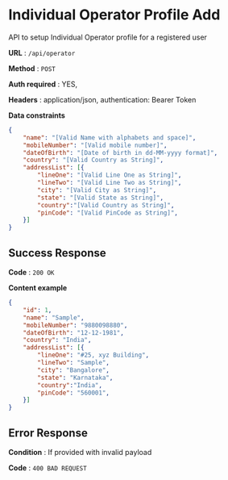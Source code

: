 # Individual Operator Profile Add

API to setup Individual Operator profile for a registered user

**URL** : `/api/operator`

**Method** : `POST`

**Auth required** : YES,

**Headers** : application/json, authentication: Bearer Token

**Data constraints**

```json
{
	"name": "[Valid Name with alphabets and space]",
	"mobileNumber": "[Valid mobile number]",
	"dateOfBirth": "[Date of birth in dd-MM-yyyy format]",
	"country": "[Valid Country as String]",
	"addressList": [{
		"lineOne": "[Valid Line One as String]",
		"lineTwo": "[Valid Line Two as String]",
		"city": "[Valid City as String]",
		"state": "[Valid State as String]",
		"country":"[Valid Country as String]",
		"pinCode": "[Valid PinCode as String]",
	}]
}
```

## Success Response

**Code** : `200 OK`

**Content example**

```json
{
    "id": 1,
	"name": "Sample",
	"mobileNumber": "9880098880",
	"dateOfBirth": "12-12-1981",
	"country": "India",
	"addressList": [{
		"lineOne": "#25, xyz Building",
		"lineTwo": "Sample",
		"city": "Bangalore",
		"state": "Karnataka",
		"country":"India",
		"pinCode": "560001",
	}]
}
```

## Error Response

**Condition** : If provided with invalid payload

**Code** : `400 BAD REQUEST`



